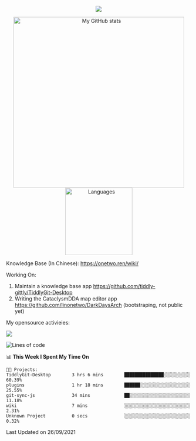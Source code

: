 <a href="https://github.com/linonetwo">
    <p align="center">
        <img src="https://github-profile-trophy.vercel.app/?username=linonetwo&column=7&theme=onedark"/>
    </p>
</a>
<a align="center" href="https://github.com/linonetwo">
  <p align="center">
    <img src="https://github-readme-stats.vercel.app/api?username=linonetwo&show_icons=true&count_private=true" alt="My GitHub stats" width="465"/>
    <img src="https://github-readme-stats.vercel.app/api/top-langs/?username=linonetwo&layout=compact&langs_count=10" alt="Languages" height="183">
  </p>
</a>

Knowledge Base (In Chinese): https://onetwo.ren/wiki/

Working On: 

1. Maintain a knowledge base app https://github.com/tiddly-gittly/TiddlyGit-Desktop
1. Writing the CataclysmDDA map editor app https://github.com/linonetwo/DarkDaysArch (bootstraping, not public yet)

My opensource activieies:

![](https://visitor-badge.glitch.me/badge?page_id=linonetwo.linonetwo)

<!--START_SECTION:waka-->
![Lines of code](https://img.shields.io/badge/From%20Hello%20World%20I%27ve%20Written-2.6%20million%20lines%20of%20code-blue)

📊 **This Week I Spent My Time On** 

```text
🐱‍💻 Projects: 
TiddlyGit-Desktop        3 hrs 6 mins        ███████████████░░░░░░░░░░   60.39% 
plugins                  1 hr 18 mins        ██████░░░░░░░░░░░░░░░░░░░   25.55% 
git-sync-js              34 mins             ██░░░░░░░░░░░░░░░░░░░░░░░   11.18% 
wiki                     7 mins              ░░░░░░░░░░░░░░░░░░░░░░░░░   2.31% 
Unknown Project          0 secs              ░░░░░░░░░░░░░░░░░░░░░░░░░   0.32%

```


 Last Updated on 26/09/2021
<!--END_SECTION:waka-->
